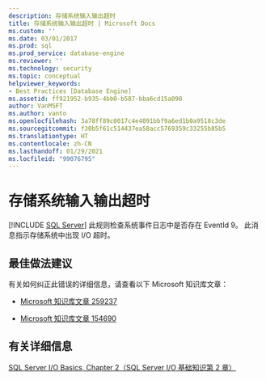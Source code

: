 ```yaml
---
description: 存储系统输入输出超时
title: 存储系统输入输出超时 | Microsoft Docs
ms.custom: ''
ms.date: 03/01/2017
ms.prod: sql
ms.prod_service: database-engine
ms.reviewer: ''
ms.technology: security
ms.topic: conceptual
helpviewer_keywords:
- Best Practices [Database Engine]
ms.assetid: ff921952-b935-4bb0-b587-bba6cd15a090
author: VanMSFT
ms.author: vanto
ms.openlocfilehash: 3a78ff89c0017c4e4091bbf9a6ed1b0a9518c3de
ms.sourcegitcommit: f30b5f61c514437ea58acc5769359c33255b85b5
ms.translationtype: HT
ms.contentlocale: zh-CN
ms.lasthandoff: 01/29/2021
ms.locfileid: "99076795"
---
```

# <a name="storage-system-input-output-time-out"></a>存储系统输入输出超时
 [!INCLUDE [SQL Server](../../includes/applies-to-version/sqlserver.md)]
  此规则检查系统事件日志中是否存在 EventId 9。 此消息指示存储系统中出现 I/O 超时。  
  
## <a name="best-practices-recommendations"></a>最佳做法建议  
 有关如何纠正此错误的详细信息，请查看以下 Microsoft 知识库文章：  
  
-   [Microsoft 知识库文章 259237](https://www.betaarchive.com/wiki/index.php?title=Microsoft_KB_Archive/259237)  
  
-   [Microsoft 知识库文章 154690](https://www.betaarchive.com/wiki/index.php?title=Microsoft_KB_Archive/154690)  
  
## <a name="for-more-information"></a>有关详细信息  
 [SQL Server I/O Basics, Chapter 2（SQL Server I/O 基础知识第 2 章）](/previous-versions/sql/sql-server-2005/administrator/cc917726(v=technet.10))  
  
  

